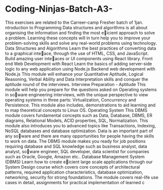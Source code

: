 # Coding-Ninjas-Batch-A3-
This exercises are related to the Carreer-camp Fresher batch of 1jan. 
ntroduction to Programming
Data structures and algorithms is all about organising the information and finding
the most eicient approach to solve a problem. Learning these concepts will in
turn help you to improve your problem-solving skills and solve any real-world
problems using technology.
Data Structures and Algorithms
Learn the best practices of converting data to a graphical inteace, through the
use of HTML, CSS, and JavaScript. Build amazing user inteaces or UI components
using React library.
Front end Web Development with React
Learn the basics of adding server-side logic to any web application using Node.js
Backend web development with Node.js
This module will enhance your Quantitative Aptitude, Logical Reasoning, Verbal
Ability and Data Interpretation skills and conquer the aptitude round of the
interviews.
Interview Preparation - Aptitude
This module will help you prepare for the questions asked on Operating systems in
soware engineering interviews, with the unique perspective to view operating
systems in three parts: Virtualization, Concurrency and Persistence. This module also
includes, demonstrations to aid learning and to map theoretical concepts to Linux OS.
 Operating System
This DBMS module covers fundamental concepts such as Data, Database, DBMS, ER
diagrams, Relational Models, ACID properties, SQL, Normalization. This module also
introduces you to advanced topics like Transactions, Indexing, NoSQL databases and
database optimization. Data is an important part of any soware and there are many
opportunities for people having the skills to work on data. The DBMS module makes you
ready for job positions requiring database and SQL knowledge such as business
analyst, data analyst, soware engineer, SQL developer, data scientist for companies
such as Oracle, Google, Amazon etc..
Database Management System (DBMS)
Learn how to create eicient large scale applications through our System Design
course which covers core concepts of architectural patterns, required application
characteristics, database optimization, networking, security for strong foundations.
The module covers real-life use cases in detail, assignments for practical
implementation of learned c
